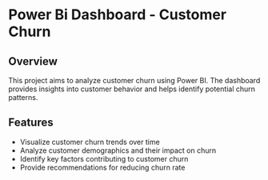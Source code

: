 # Power Bi Dashboard - Customer Churn

## Overview

This project aims to analyze customer churn using Power BI. The dashboard provides insights into customer behavior and helps identify potential churn patterns.

## Features

- Visualize customer churn trends over time
- Analyze customer demographics and their impact on churn
- Identify key factors contributing to customer churn
- Provide recommendations for reducing churn rate
